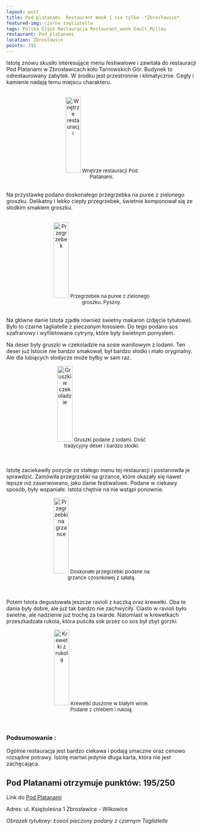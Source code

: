 ```yaml
---
layout: post
title: Pod platanami- Restaurant Week i nie tylko -*Zbrosławice*
featured-img: czarne_tagliatelle
tags: Polska Śląsk Restauracja Restaurant_week Gault_Millau
restaurant: Pod_platanami
location: Zbrosławice
points: 195
---
```

Istotę znowu skusiło interesujące menu festiwalowe i zawitała do restauracji Pod Platanami w Zbrosławicach
 koło Tarnowskich Gór. Budynek to odrestaurowany zabytek. W środku jest przestronnie i klimatycznie.
 Cegły i kamienie nadają temu miejscu charakteru.
<br />&ensp;&ensp;&ensp;
<center><div style="width:45%">
  <img src="{{site.img_url}}/img/assets/img/posts/pod_platanami.jpg" alt="Wnętrze restauracji" height="200px" width="40px" />
  <font size="2">
       Wnętrze restauracji Pod Platanami.
  </font>
</div></center>
<br />

Na przystawkę podano doskonałego przegrzebka na puree z zielonego groszku.
Delikatny i lekko ciepły przegrzebek, świetnie komponował się ze słodkim smakiem groszku.
<br />&ensp;&ensp;&ensp;
<center><div style="width:55%">
  <img src="{{site.img_url}}/img/assets/img/posts/przegrzebek.jpg" alt="Przegrzebek" height="200px" width="40px" />
  <font size="2">
       Przegrzebek na puree z zielonego groszku. Pyszny.
  </font>
</div></center>
<br />

Na główne danie Istota zjadła również świetny makaron (zdjęcie tytułowe).
 Było to czarne tagliatelle z pieczonym łososiem. Do tego podano sos szafranowy i wyfiletowane cytryny,
 które były świetnym pomysłem.

Na deser były gruszki w czekoladzie na sosie waniliowym z lodami.
Ten deser już Istocie nie bardzo smakował, był bardzo słodki i mało oryginalny.
 Ale dla lubiących słodycze może byłby w sam raz.
<center><div style="width:55%">
  <img src="{{site.img_url}}/img/assets/img/posts/gruszki_z_lodami.jpg" alt="Gruszki w czekoladzie" height="200px" width="40px" />

  <font size="2">
Gruszki podane z lodami. Dość tradycyjny deser i bardzo słodki.
  </font>
</div></center>
<br />&ensp;&ensp;&ensp;

Istotę zaciekawiły pozycje ze stałego menu tej restauracji i postanowiła je sprawdzić.
Zamówiła przegrzebki na grzance, które okazały się nawet lepsze niż zaserwowano, jako danie festiwalowe.
Podane w ciekawy sposób, były wspaniałe. Istota chętnie na nie wstąpi ponownie.
 <center><div style="width:55%">
  <img src="{{site.img_url}}/img/assets/img/posts/przegrzebki_na_grzance.jpg" alt="Przegrzebki na grzance" height="200px" width="40px" />

  <font size="2">
Doskonałe przegrzebki podane na grzance czosnkowej z sałatą.
  </font>
</div></center>
<br />&ensp;&ensp;&ensp;

Potem Istota degustowała jeszcze ravioli z kaczką oraz krewetki.
Oba te dania były dobre, ale już tak bardzo nie zachwyciły. Ciasto w ravioli było świetne,
 ale nadzienie już trochę za twarde. Natomiast w krewetkach przeszkadzała rukola,
  która puściła sok przez co sos był zbyt gorzki.
<center><div style="width:55%">
  <img src="{{site.img_url}}/img/assets/img/posts/krewetki_rukola.jpg" alt="Krewetki z rukolą" height="200px" width="40px" />

  <font size="2">
Krewetki duszone w białym winie. Podane z chlebem i rukolą.
  </font>
</div></center>
<br />&ensp;&ensp;&ensp;

### Podsumowanie :
Ogólnie restauracja jest bardzo ciekawa i podają smaczne oraz cenowo rozsądne potrawy.
Istotę martwi jedynie długa karta, która nie jest zachęcająca.

## Pod Platanami otrzymuje punktów: **195/250**
Link do [Pod Platanami]

Adres: ul. Księżoleśna 1
Zbrosławice - Wilkowice

_Obrazek tytułowy: Łosoś pieczony podany z czarnym Tagliatelle_

[Pod Platanami]: https://podplatanami.wixsite.com/platany/about


